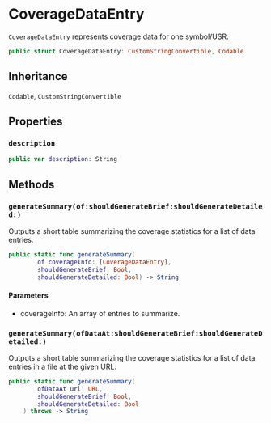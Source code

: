 # CoverageDataEntry

`CoverageDataEntry` represents coverage data for one symbol/USR.

``` swift
public struct CoverageDataEntry: CustomStringConvertible, Codable 
```

## Inheritance

`Codable`, `CustomStringConvertible`

## Properties

### `description`

``` swift
public var description: String 
```

## Methods

### `generateSummary(of:shouldGenerateBrief:shouldGenerateDetailed:)`

Outputs a short table summarizing the coverage statistics for a list of data entries.

``` swift
public static func generateSummary(
        of coverageInfo: [CoverageDataEntry],
        shouldGenerateBrief: Bool,
        shouldGenerateDetailed: Bool) -> String 
```

#### Parameters

  - coverageInfo: An array of entries to summarize.

### `generateSummary(ofDataAt:shouldGenerateBrief:shouldGenerateDetailed:)`

Outputs a short table summarizing the coverage statistics for a list of data entries in a file at the given URL.

``` swift
public static func generateSummary(
        ofDataAt url: URL,
        shouldGenerateBrief: Bool,
        shouldGenerateDetailed: Bool
    ) throws -> String 
```
